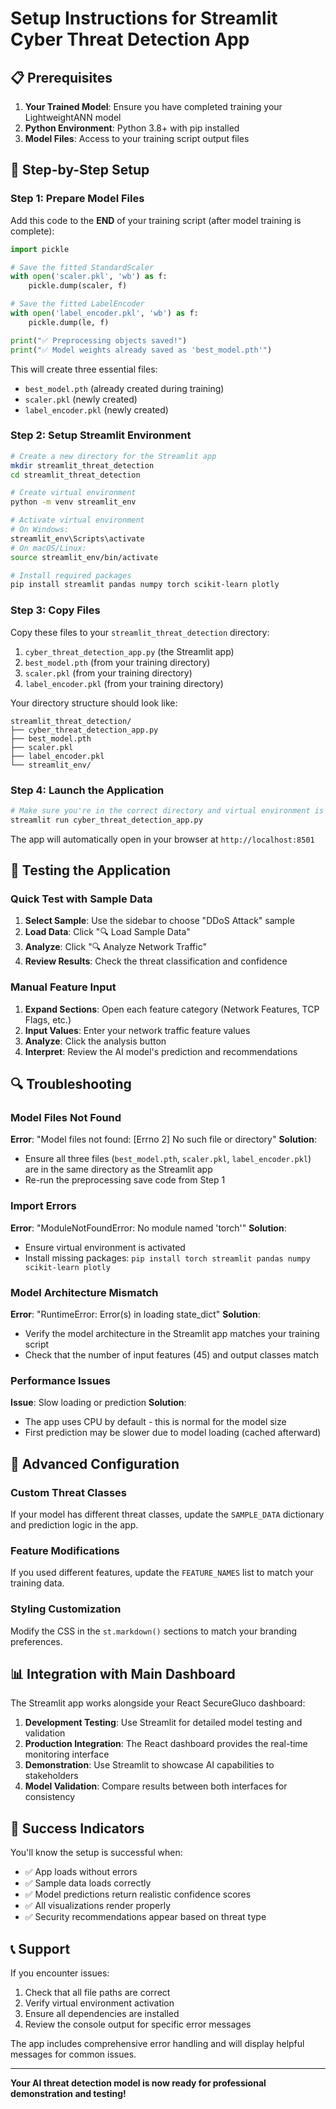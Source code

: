# Setup Instructions for Streamlit Cyber Threat Detection App

## 📋 Prerequisites

1. **Your Trained Model**: Ensure you have completed training your LightweightANN model
2. **Python Environment**: Python 3.8+ with pip installed
3. **Model Files**: Access to your training script output files

## 🔧 Step-by-Step Setup

### Step 1: Prepare Model Files

Add this code to the **END** of your training script (after model training is complete):

```python
import pickle

# Save the fitted StandardScaler
with open('scaler.pkl', 'wb') as f:
    pickle.dump(scaler, f)

# Save the fitted LabelEncoder  
with open('label_encoder.pkl', 'wb') as f:
    pickle.dump(le, f)

print("✅ Preprocessing objects saved!")
print("✅ Model weights already saved as 'best_model.pth'")
```

This will create three essential files:
- `best_model.pth` (already created during training)
- `scaler.pkl` (newly created)
- `label_encoder.pkl` (newly created)

### Step 2: Setup Streamlit Environment

```bash
# Create a new directory for the Streamlit app
mkdir streamlit_threat_detection
cd streamlit_threat_detection

# Create virtual environment
python -m venv streamlit_env

# Activate virtual environment
# On Windows:
streamlit_env\Scripts\activate
# On macOS/Linux:
source streamlit_env/bin/activate

# Install required packages
pip install streamlit pandas numpy torch scikit-learn plotly
```

### Step 3: Copy Files

Copy these files to your `streamlit_threat_detection` directory:
1. `cyber_threat_detection_app.py` (the Streamlit app)
2. `best_model.pth` (from your training directory)
3. `scaler.pkl` (from your training directory)
4. `label_encoder.pkl` (from your training directory)

Your directory structure should look like:
```
streamlit_threat_detection/
├── cyber_threat_detection_app.py
├── best_model.pth
├── scaler.pkl
├── label_encoder.pkl
└── streamlit_env/
```

### Step 4: Launch the Application

```bash
# Make sure you're in the correct directory and virtual environment is activated
streamlit run cyber_threat_detection_app.py
```

The app will automatically open in your browser at `http://localhost:8501`

## 🎯 Testing the Application

### Quick Test with Sample Data
1. **Select Sample**: Use the sidebar to choose "DDoS Attack" sample
2. **Load Data**: Click "🔍 Load Sample Data"
3. **Analyze**: Click "🔍 Analyze Network Traffic"
4. **Review Results**: Check the threat classification and confidence

### Manual Feature Input
1. **Expand Sections**: Open each feature category (Network Features, TCP Flags, etc.)
2. **Input Values**: Enter your network traffic feature values
3. **Analyze**: Click the analysis button
4. **Interpret**: Review the AI model's prediction and recommendations

## 🔍 Troubleshooting

### Model Files Not Found
**Error**: "Model files not found: [Errno 2] No such file or directory"
**Solution**: 
- Ensure all three files (`best_model.pth`, `scaler.pkl`, `label_encoder.pkl`) are in the same directory as the Streamlit app
- Re-run the preprocessing save code from Step 1

### Import Errors
**Error**: "ModuleNotFoundError: No module named 'torch'"
**Solution**:
- Ensure virtual environment is activated
- Install missing packages: `pip install torch streamlit pandas numpy scikit-learn plotly`

### Model Architecture Mismatch
**Error**: "RuntimeError: Error(s) in loading state_dict"
**Solution**:
- Verify the model architecture in the Streamlit app matches your training script
- Check that the number of input features (45) and output classes match

### Performance Issues
**Issue**: Slow loading or prediction
**Solution**:
- The app uses CPU by default - this is normal for the model size
- First prediction may be slower due to model loading (cached afterward)

## 🚀 Advanced Configuration

### Custom Threat Classes
If your model has different threat classes, update the `SAMPLE_DATA` dictionary and prediction logic in the app.

### Feature Modifications
If you used different features, update the `FEATURE_NAMES` list to match your training data.

### Styling Customization
Modify the CSS in the `st.markdown()` sections to match your branding preferences.

## 📊 Integration with Main Dashboard

The Streamlit app works alongside your React SecureGluco dashboard:

1. **Development Testing**: Use Streamlit for detailed model testing and validation
2. **Production Integration**: The React dashboard provides the real-time monitoring interface
3. **Demonstration**: Use Streamlit to showcase AI capabilities to stakeholders
4. **Model Validation**: Compare results between both interfaces for consistency

## 🎯 Success Indicators

You'll know the setup is successful when:
- ✅ App loads without errors
- ✅ Sample data loads correctly
- ✅ Model predictions return realistic confidence scores
- ✅ All visualizations render properly
- ✅ Security recommendations appear based on threat type

## 📞 Support

If you encounter issues:
1. Check that all file paths are correct
2. Verify virtual environment activation
3. Ensure all dependencies are installed
4. Review the console output for specific error messages

The app includes comprehensive error handling and will display helpful messages for common issues.

---

**Your AI threat detection model is now ready for professional demonstration and testing!**